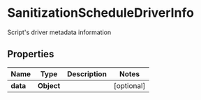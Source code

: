 

# SanitizationScheduleDriverInfo

Script's driver metadata information

## Properties

Name | Type | Description | Notes
------------ | ------------- | ------------- | -------------
**data** | **Object** |  |  [optional]



